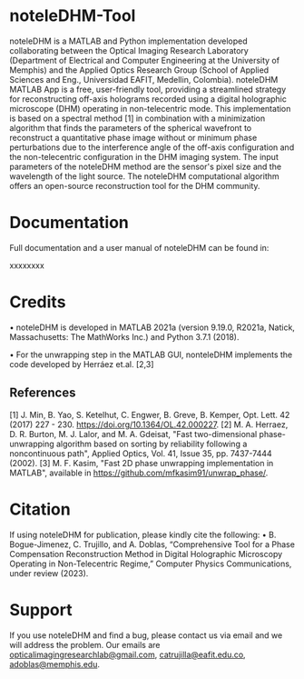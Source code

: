# noteleDHM-Tool

noteleDHM is a MATLAB and Python implementation developed collaborating between the Optical Imaging Research Laboratory (Department of Electrical and Computer Engineering at the University of Memphis) and the Applied Optics Research Group (School of Applied Sciences and Eng., Universidad EAFIT, Medellin, Colombia). noteleDHM MATLAB App is a free, user-friendly tool, providing a streamlined strategy for reconstructing off-axis holograms recorded using a digital holographic microscope (DHM) operating in non-telecentric mode. This implementation is based on a spectral method [1] in combination with a minimization algorithm that finds the parameters of the spherical wavefront to reconstruct a quantitative phase image without or minimum phase perturbations due to the interference angle of the off-axis configuration and the non-telecentric configuration in the DHM imaging system. The input parameters of the noteleDHM method are the sensor's pixel size and the wavelength of the light source. The noteleDHM computational algorithm offers an open-source reconstruction tool for the DHM community.

# Documentation

Full documentation and a user manual of noteleDHM can be found in:

xxxxxxxx

# Credits

•	noteleDHM is developed in MATLAB 2021a (version 9.19.0, R2021a, Natick, Massachusetts: The MathWorks Inc.) and Python 3.7.1 (2018).

•	For the unwrapping step in the MATLAB GUI, nonteleDHM implements the code developed by Herráez et.al. [2,3]

## References 
[1] J. Min, B. Yao, S. Ketelhut, C. Engwer, B. Greve, B. Kemper, Opt. Lett. 42 (2017) 227 - 230. https://doi.org/10.1364/OL.42.000227.
[2] M. A. Herraez, D. R. Burton, M. J. Lalor, and M. A. Gdeisat, "Fast two-dimensional phase-  unwrapping algorithm based on sorting by reliability following a noncontinuous path", Applied Optics, Vol. 41, Issue 35, pp. 7437-7444 (2002).
[3] M. F. Kasim, "Fast 2D phase unwrapping implementation in MATLAB", available in https://github.com/mfkasim91/unwrap_phase/.

# Citation

If using noteleDHM for publication, please kindly cite the following:
•	B. Bogue-Jimenez, C. Trujillo, and A. Doblas, “Comprehensive Tool for a Phase Compensation Reconstruction Method in Digital Holographic Microscopy Operating in Non-Telecentric Regime,” Computer Physics Communications, under review (2023).

# Support

If you use noteleDHM and find a bug, please contact us via email and we will address the problem. Our emails are opticalimagingresearchlab@gmail.com, catrujilla@eafit.edu.co, adoblas@memphis.edu.


